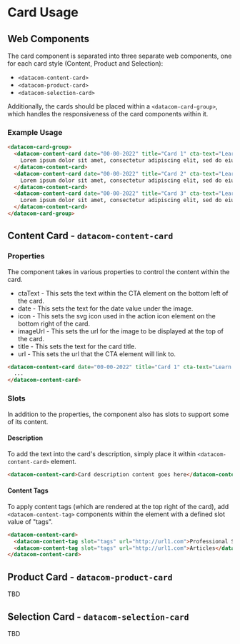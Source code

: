 # Card Usage

## Web Components

The card component is separated into three separate web components, one for each card style (Content, Product and Selection):

- `<datacom-content-card>`
- `<datacom-product-card>`
- `<datacom-selection-card>`

Additionally, the cards should be placed within a `<datacom-card-group>`, which handles the responsiveness of the card components within it.

### Example Usage

```html
<datacom-card-group>
  <datacom-content-card date="00-00-2022" title="Card 1" cta-text="Learn more" url="/test">
    Lorem ipsum dolor sit amet, consectetur adipiscing elit, sed do eiusmod tempor incididunt ut labore et dolore magna aliqua.
  </datacom-content-card>
  <datacom-content-card date="00-00-2022" title="Card 2" cta-text="Learn more" url="/test">
    Lorem ipsum dolor sit amet, consectetur adipiscing elit, sed do eiusmod tempor incididunt ut labore et dolore magna aliqua.
  </datacom-content-card>
  <datacom-content-card date="00-00-2022" title="Card 3" cta-text="Learn more" url="/test">
    Lorem ipsum dolor sit amet, consectetur adipiscing elit, sed do eiusmod tempor incididunt ut labore et dolore magna aliqua.
  </datacom-content-card>
</datacom-card-group>
```

## Content Card - `datacom-content-card`

### Properties

The component takes in various properties to control the content within the card.

- ctaText - This sets the text within the CTA element on the bottom left of the card.
- date - This sets the text for the date value under the image.
- icon - This sets the svg icon used in the action icon element on the bottom right of the card.
- imageUrl - This sets the url for the image to be displayed at the top of the card.
- title - This sets the text for the card title.
- url - This sets the url that the CTA element will link to.

```html
<datacom-content-card date="00-00-2022" title="Card 1" cta-text="Learn more" icon="download" image-url="https://imageurl.com" url="https://redirect.url">
  ...
</datacom-content-card>
```

### Slots

In addition to the properties, the component also has slots to support some of its content.

#### Description

To add the text into the card's description, simply place it within `<datacom-content-card>` element.

```html
<datacom-content-card>Card description content goes here</datacom-content-card>
```

#### Content Tags

To apply content tags (which are rendered at the top right of the card), add `<datacom-content-tag>` components within the element with a defined slot value of "tags".

```html
<datacom-content-card>
  <datacom-content-tag slot="tags" url="http://url1.com">Professional Services</datacom-content-tag>
  <datacom-content-tag slot="tags" url="http://url1.com">Articles</datacom-content-tag>
</datacom-content-card>
```

## Product Card - `datacom-product-card`

TBD

## Selection Card - `datacom-selection-card`

TBD
